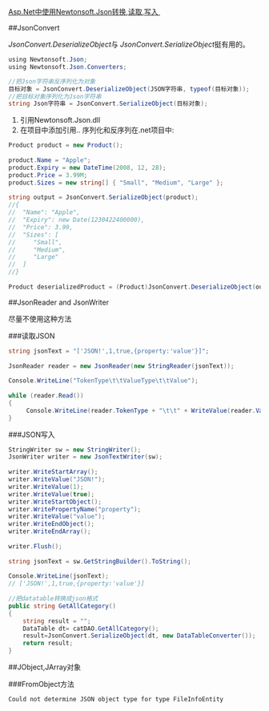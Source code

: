 ﻿[Asp.Net中使用Newtonsoft.Json转换,读取,写入 ](http://blog.163.com/dreamman_yx/blog/static/265268942011217114528843/)

##JsonConvert

*JsonConvert.DeserializeObject*与 *JsonConvert.SerializeObject*挺有用的。

```cs
using Newtonsoft.Json;
using Newtonsoft.Json.Converters;

//把Json字符串反序列化为对象
目标对象 = JsonConvert.DeserializeObject(JSON字符串, typeof(目标对象));
//把目标对象序列化为Json字符串
string Json字符串 = JsonConvert.SerializeObject(目标对象);
```

1. 引用Newtonsoft.Json.dll
2. 在项目中添加引用..
序列化和反序列在.net项目中:

```cs
Product product = new Product();
 
product.Name = "Apple";
product.Expiry = new DateTime(2008, 12, 28);
product.Price = 3.99M;
product.Sizes = new string[] { "Small", "Medium", "Large" };
 
string output = JsonConvert.SerializeObject(product);
//{
//  "Name": "Apple",
//  "Expiry": new Date(1230422400000),
//  "Price": 3.99,
//  "Sizes": [
//     "Small",
//     "Medium",
//     "Large"
//  ]
//}
 
Product deserializedProduct = (Product)JsonConvert.DeserializeObject(output, typeof(Product));
```

##JsonReader and JsonWriter

尽量不使用这种方法

###读取JSON

```cs
string jsonText = "['JSON!',1,true,{property:'value'}]";
 
JsonReader reader = new JsonReader(new StringReader(jsonText));
 
Console.WriteLine("TokenType\t\tValueType\t\tValue");
 
while (reader.Read())
{
     Console.WriteLine(reader.TokenType + "\t\t" + WriteValue(reader.ValueType) + "\t\t" + WriteValue(reader.Value))
}
```

###JSON写入

```cs
StringWriter sw = new StringWriter();
JsonWriter writer = new JsonTextWriter(sw);
 
writer.WriteStartArray();
writer.WriteValue("JSON!");
writer.WriteValue(1);
writer.WriteValue(true);
writer.WriteStartObject();
writer.WritePropertyName("property");
writer.WriteValue("value");
writer.WriteEndObject();
writer.WriteEndArray();
 
writer.Flush();
 
string jsonText = sw.GetStringBuilder().ToString();
 
Console.WriteLine(jsonText);
// ['JSON!',1,true,{property:'value'}]
 
//把datatable转换成json格式 
public string GetAllCategory()   
{        
    string result = "";   
    DataTable dt= catDAO.GetAllCategory();   
    result=JsonConvert.SerializeObject(dt, new DataTableConverter());   
    return result;   
}  
```

##JObject,JArray对象

###FromObject方法

```
Could not determine JSON object type for type FileInfoEntity
```